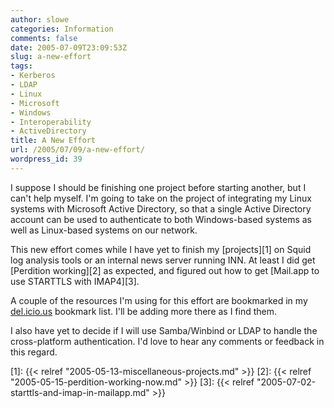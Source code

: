```yaml
---
author: slowe
categories: Information
comments: false
date: 2005-07-09T23:09:53Z
slug: a-new-effort
tags:
- Kerberos
- LDAP
- Linux
- Microsoft
- Windows
- Interoperability
- ActiveDirectory
title: A New Effort
url: /2005/07/09/a-new-effort/
wordpress_id: 39
---
```


I suppose I should be finishing one project before starting another, but I can't help myself. I'm going to take on the project of integrating my Linux systems with Microsoft Active Directory, so that a single Active Directory account can be used to authenticate to both Windows-based systems as well as Linux-based systems on our network.

This new effort comes while I have yet to finish my [projects][1] on Squid log analysis tools or an internal news server running INN. At least I did get [Perdition working][2] as expected, and figured out how to get [Mail.app to use STARTTLS with IMAP4][3].

A couple of the resources I'm using for this effort are bookmarked in my [del.icio.us](http://del.icio.us/slowe/) bookmark list. I'll be adding more there as I find them.

I also have yet to decide if I will use Samba/Winbind or LDAP to handle the cross-platform authentication. I'd love to hear any comments or feedback in this regard.

[1]: {{< relref "2005-05-13-miscellaneous-projects.md" >}}
[2]: {{< relref "2005-05-15-perdition-working-now.md" >}}
[3]: {{< relref "2005-07-02-starttls-and-imap-in-mailapp.md" >}}
